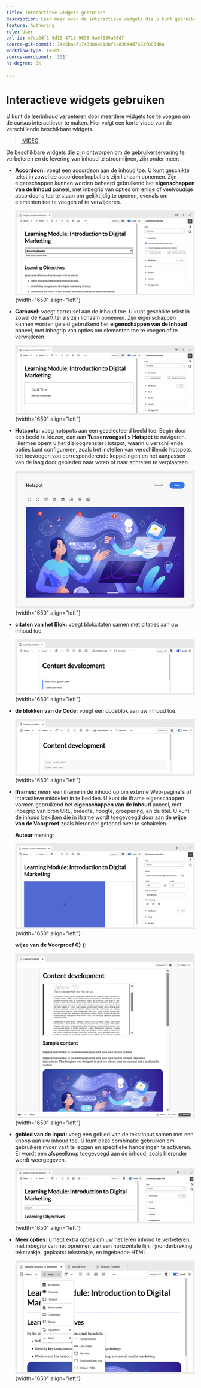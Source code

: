```yaml
---
title: Interactieve widgets gebruiken
description: Leer meer over de interactieve widgets die u kunt gebruiken in de leerinhoud.
feature: Authoring
role: User
exl-id: e7ca2df1-9d15-4718-9698-8a0f059a86d7
source-git-commit: 74e5baaf1743986ab188f5c89644d7683f885d0a
workflow-type: tm+mt
source-wordcount: '331'
ht-degree: 0%

---
```


# Interactieve widgets gebruiken

U kunt de leerinhoud verbeteren door meerdere widgets toe te voegen om de cursus interactiever te maken. Hier volgt een korte video van de verschillende beschikbare widgets.

>[!VIDEO](https://video.tv.adobe.com/v/3469531/learning-content-aem-guides)


De beschikbare widgets die zijn ontworpen om de gebruikerservaring te verbeteren en de levering van inhoud te stroomlijnen, zijn onder meer:

- **Accordeon:** voegt een accordeon aan de inhoud toe. U kunt geschikte tekst in zowel de accordeonkopbal als zijn lichaam opnemen. Zijn eigenschappen kunnen worden beheerd gebruikend het **eigenschappen van de Inhoud** paneel, met inbegrip van opties om enige of veelvoudige accordeons toe te staan om gelijktijdig te openen, evenals om elementen toe te voegen of te verwijderen.

  ![](assets/accordion-learning-content.png){width="650" align="left"}

- **Carousel:** voegt carrousel aan de inhoud toe. U kunt geschikte tekst in zowel de Kaarttitel als zijn lichaam opnemen. Zijn eigenschappen kunnen worden geleid gebruikend het **eigenschappen van de Inhoud** paneel, met inbegrip van opties om elementen toe te voegen of te verwijderen.

  ![](assets/carousal-learning-content.png){width="650" align="left"}

- **Hotspots:** voeg hotspots aan een geselecteerd beeld toe. Begin door een beeld te kiezen, dan aan **Tussenvoegsel > Hotspot** te navigeren. Hiermee opent u het dialoogvenster Hotspot, waarin u verschillende opties kunt configureren, zoals het instellen van verschillende hotspots, het toevoegen van corresponderende koppelingen en het aanpassen van de laag door gebieden naar voren of naar achteren te verplaatsen.

  ![](assets/hotspot-learning-content.png){width="650" align="left"}

- **citaten van het Blok:** voegt blokcitaten samen met citaties aan uw inhoud toe.

  ![](assets/block-quote-learning-content.png){width="650" align="left"}

- **de blokken van de Code:** voegt een codeblok aan uw inhoud toe.

  ![](assets/code-block-learning-content.png){width="650" align="left"}

- **Iframes:** neem een iframe in de inhoud op om externe Web-pagina&#39;s of interactieve middelen in te bedden. U kunt de iframe eigenschappen vormen gebruikend het **eigenschappen van de Inhoud** paneel, met inbegrip van bron URL, breedte, hoogte, groepering, en de titel. U kunt de inhoud bekijken die in iframe wordt toegevoegd door aan de **wijze van de Voorproef** zoals hieronder getoond over te schakelen.

  **Auteur** mening:

  ![](assets/iframe-learning-content.png){width="650" align="left"}


  **wijze van de Voorproef 0&rbrace; &lbrace;:**

  ![](assets/iframe-learning-content-preview.png){width="650" align="left"}

- **gebied van de Input:** voeg een gebied van de tekstinput samen met een knoop aan uw inhoud toe. U kunt deze combinatie gebruiken om gebruikersinvoer vast te leggen en specifieke handelingen te activeren. Er wordt een afspeelknop toegevoegd aan de inhoud, zoals hieronder wordt weergegeven.

  ![](assets/button-learning-content.png){width="650" align="left"}

- **Meer opties:** u hebt extra opties om uw het leren inhoud te verbeteren, met inbegrip van het opnemen van een horizontale lijn, lijnonderbreking, tekstvakje, geplaatst tekstvakje, en ingebedde HTML.

  ![](assets/more-options-learning-content.png){width="650" align="left"}
